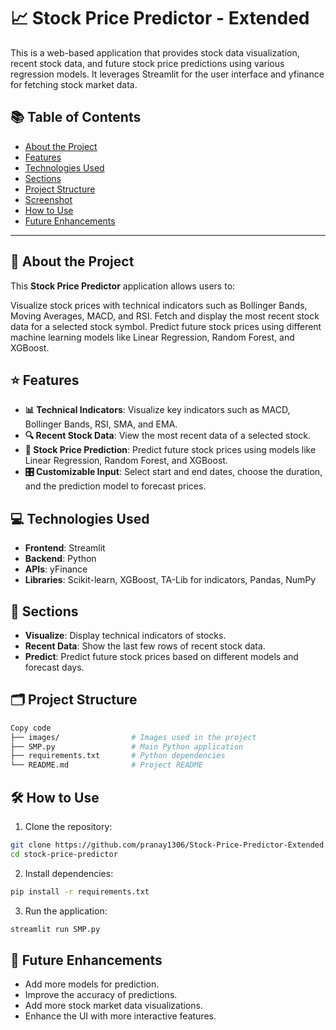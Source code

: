 # 📈 Stock Price Predictor - Extended

This is a web-based application that provides stock data visualization, recent stock data, and future stock price predictions using various regression models. It leverages Streamlit for the user interface and yfinance for fetching stock market data.


## 📚 Table of Contents

- [About the Project](#about-the-project)
- [Features](#features)
- [Technologies Used](#technologies-used)
- [Sections](#sections)
- [Project Structure](#project-structure)
- [Screenshot](#screenshot)
- [How to Use](#how-to-use)
- [Future Enhancements](#future-enhancements)

---

## 📝 About the Project

This **Stock Price Predictor** application allows users to:

Visualize stock prices with technical indicators such as Bollinger Bands, Moving Averages, MACD, and RSI.
Fetch and display the most recent stock data for a selected stock symbol.
Predict future stock prices using different machine learning models like Linear Regression, Random Forest, and XGBoost.

## ⭐ Features

- **📊 Technical Indicators**: Visualize key indicators such as MACD, Bollinger Bands, RSI, SMA, and EMA.
- **🔍 Recent Stock Data**: View the most recent data of a selected stock.
- **🔮 Stock Price Prediction**: Predict future stock prices using models like Linear Regression, Random Forest, and XGBoost.
- **🎛️ Customizable Input**: Select start and end dates, choose the duration, and the prediction model to forecast prices.

## 💻 Technologies Used

- **Frontend**: Streamlit
- **Backend**: Python
- **APIs**: yFinance
- **Libraries**: Scikit-learn, XGBoost, TA-Lib for indicators, Pandas, NumPy

## 📂 Sections

- **Visualize**: Display technical indicators of stocks.
- **Recent Data**: Show the last few rows of recent stock data.
- **Predict**: Predict future stock prices based on different models and forecast days.

## 🗂️ Project Structure


```bash
Copy code
├── images/                # Images used in the project
├── SMP.py                 # Main Python application
├── requirements.txt       # Python dependencies
└── README.md              # Project README
```



## 🛠️ How to Use

1. Clone the repository:

```bash
git clone https://github.com/pranay1306/Stock-Price-Predictor-Extended
cd stock-price-predictor
```

2. Install dependencies:


```bash
pip install -r requirements.txt
```

3. Run the application:

```bash
streamlit run SMP.py
```

## 🚀 Future Enhancements

- Add more models for prediction.
- Improve the accuracy of predictions.
- Add more stock market data visualizations.
- Enhance the UI with more interactive features.
